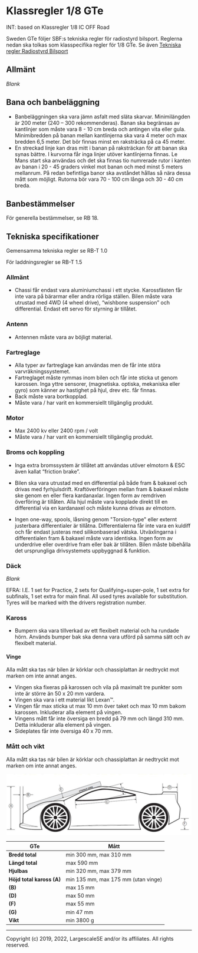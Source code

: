 
# Klassregler 1/8 GTe
INT: based on Klassregler 1/8 IC OFF Road

Sweden GTe följer SBF:s tekniska regler för radiostyrd bilsport. Reglerna nedan ska
tolkas som klasspecifika regler för 1/8 GTe. Se även [Tekniska regler Radiostyrd Bilsport](https://www.sbf.se/Regler/Radiostyrdbilsport/)

## Allmänt
*Blank*
## Bana och banbeläggning
- Banbeläggningen ska vara jämn asfalt med släta skarvar. Minimilängden är 200 meter (240 – 300 rekommenderas). Banan ska begränsas av kantlinjer som måste vara 8 - 10 cm breda och antingen vita eller gula. Minimibredden på banan mellan kantlinjerna ska vara 4 meter och max bredden 6,5 meter. Det bör finnas minst en raksträcka på ca 45 meter. 
- En streckad linje kan dras mitt i banan på raksträckan för att banan ska synas bättre. I kurvorna får inga linjer utöver kantlinjerna finnas. Le Mans start ska användas och det ska finnas tio numrerade rutor i kanten av banan i 20 - 45 graders vinkel mot banan och med minst 5 meters mellanrum. På redan befintliga banor ska avståndet hållas så nära dessa mått som möjligt. Rutorna bör vara 70 - 100 cm långa och 30 - 40 cm breda. 

## Banbestämmelser
För generella bestämmelser, se RB 18.
## Tekniska specifikationer
Gemensamma tekniska regler se RB-T 1.0

För laddningsregler se RB-T 1.5

### Allmänt
- Chassi får endast vara aluminiumchassi i ett stycke. Karossfästen får inte vara på bärarmar eller andra rörliga ställen. Bilen måste vara utrustad med 4WD (4 wheel drive), “wishbone suspension” och differential. Endast ett servo för styrning är tillåtet.
### Antenn
- Antennen måste vara av böjligt material.

### Fartreglage
- Alla typer av fartreglage kan användas men de får inte störa varvräkningssystemet.
- Fartreglaget måste rymmas inom bilen och får inte sticka ut genom karossen. Inga yttre
sensorer, (magnetiska. optiska, mekaniska eller gyro) som känner av hastighet på hjul, drev
etc. får finnas.
- Back måste vara bortkopplad.
- Måste vara / har varit en kommersiellt tillgänglig produkt.
### Motor
- Max 2400 kv eller 2400 rpm / volt
- Måste vara / har varit en kommersiellt tillgänglig produkt.
### Broms och koppling
- Inga extra bromssystem är tillåtet att användas utöver elmotorn & ESC även kallat “friction brake”.

- Bilen ska vara utrustad med en differential på både fram & bakaxel och drivas med fyrhjulsdrift. Kraftöverföringen mellan fram & bakaxel måste ske genom en eller flera kardanaxlar. Ingen form av remdriven överföring är tillåten. Alla hjul måste vara kopplade direkt till en differential via en kardanaxel och måste kunna drivas av elmotorn.

- Ingen one-way, spools, låsning genom "Torsion-type" eller externt justerbara differentialer är tillåtna. Differentialerna får inte vara en kuldiff och får endast justeras med silikonbaserad vätska. Utväxlingarna i differentialen fram & bakaxel måste vara identiska. Ingen form av underdrive eller overdrive fram eller bak är tillåten. Bilen måste bibehålla det ursprungliga drivsystemets uppbyggnad & funktion.

### Däck
*Blank*

EFRA:
I.E. 1 set for Practice, 2 sets for Qualifying+super-pole, 1 set extra for subfinals, 1 set
extra for main final. All used tyres available for substitution. Tyres will be marked
with the drivers registration number.

### Kaross
- Bumpern ska vara tillverkad av ett flexibelt material och ha rundade hörn. Används bumper bak ska denna vara utförd på samma sätt och av flexibelt material.
#### Vinge
Alla mått ska tas när bilen är körklar och chassiplattan är nedtryckt mot marken om inte annat anges.

- Vingen ska fixeras på karossen och vila på maximalt tre punkter som inte är större än 50 x 20 mm vardera.
- Vingen ska vara i ett material likt Lexan™.
- Vingen får max sticka ut max 10 mm över taket och max 10 mm bakom karossen. Inkluderar alla element på vingen.
- Vingens mått får inte översiga en bredd på 79 mm och längd 310 mm. Detta inkluderar alla element på vingen.
- Sideplates får inte översiga 40 x 70 mm.
### Mått och vikt
Alla mått ska tas när bilen är körklar och chassiplattan är nedtryckt mot marken om inte annat anges.

![alt text](img/car.jpg)

| GTe                 | Mått                                                                                   |
|---------------------|----------------------------------------------------------------------------------------|
| **Bredd total** | min 300 mm, max 310 mm |
| **Längd total** | max 590 mm |
| **Hjulbas** | min 320 mm, max 379 mm |
| **Höjd total kaross (A)**  | min 135 mm, max 175 mm (utan vinge) |
| **(B)** | max 15 mm |
| **(D)** | max 50 mm |
| **(F)** | max 55 mm |
| **(G)** | min 47 mm |
| **Vikt** | min 3800 g |
---
Copyright (c) 2019, 2022, LargescaleSE and/or its affiliates. All rights reserved.
